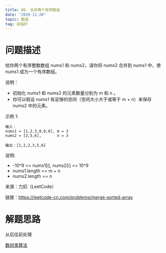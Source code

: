 ```yaml
---
title: 88. 合并两个有序数组
date: "2020-11-20"
topic: 数组
tag: 双指针
---
```


# 问题描述 

给你两个有序整数数组 nums1 和 nums2，请你将 nums2 合并到 nums1 中，使 nums1 成为一个有序数组。

说明：
- 初始化 nums1 和 nums2 的元素数量分别为 m 和 n 。
- 你可以假设 nums1 有足够的空间（空间大小大于或等于 m + n）来保存 nums2 中的元素。


示例 1:

```
输入：
nums1 = [1,2,3,0,0,0], m = 3
nums2 = [2,5,6],       n = 3

输出：[1,2,2,3,5,6]
```

说明:
  - -10^9 <= nums1[i], nums2[i] <= 10^9
  - nums1.length == m + n
  - nums2.length == n


来源：力扣（LeetCode）

链接：https://leetcode-cn.com/problems/merge-sorted-array


# 解题思路

从后往前处理

[数组类算法](/posts/array)

